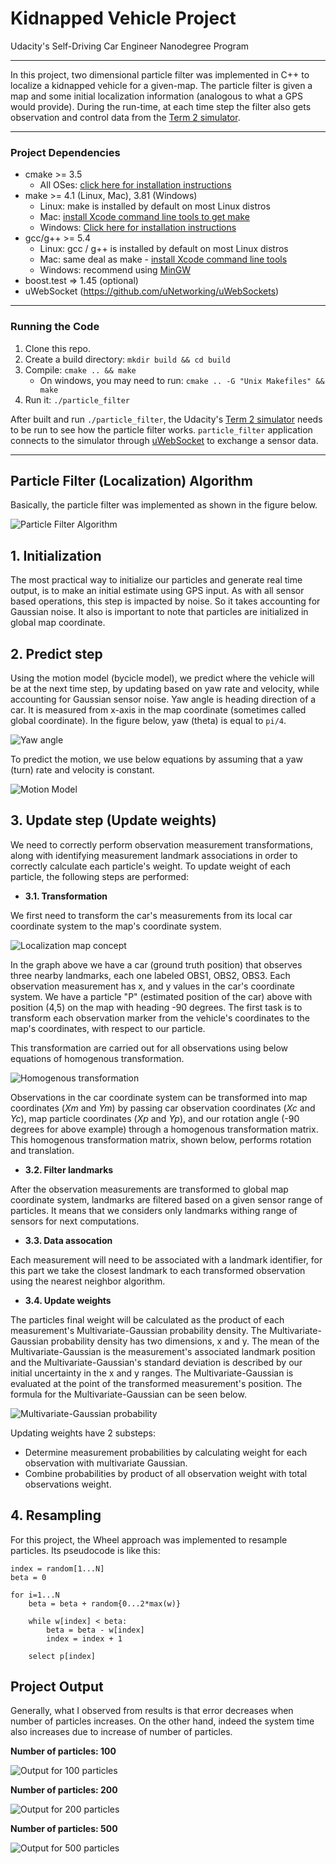 # Kidnapped Vehicle Project

Udacity's Self-Driving Car Engineer Nanodegree Program

---
In this project, two dimensional particle filter was implemented in C++ to localize a kidnapped vehicle for a given-map. 
The particle filter is given a map and some initial localization information (analogous to what a GPS would provide). 
During the run-time, at each time step the filter also gets observation and control data from the [Term 2 simulator](https://github.com/udacity/self-driving-car-sim/releases).

---
### Project Dependencies

* cmake >= 3.5
  * All OSes: [click here for installation instructions](https://cmake.org/install/)
* make >= 4.1 (Linux, Mac), 3.81 (Windows)
  * Linux: make is installed by default on most Linux distros
  * Mac: [install Xcode command line tools to get make](https://developer.apple.com/xcode/features/)
  * Windows: [Click here for installation instructions](http://gnuwin32.sourceforge.net/packages/make.htm)
* gcc/g++ >= 5.4
  * Linux: gcc / g++ is installed by default on most Linux distros
  * Mac: same deal as make - [install Xcode command line tools](https://developer.apple.com/xcode/features/)
  * Windows: recommend using [MinGW](http://www.mingw.org/)
* boost.test => 1.45 (optional)
* uWebSocket (https://github.com/uNetworking/uWebSockets)

---
### Running the Code

1. Clone this repo.
2. Create a build directory: `mkdir build && cd build`
3. Compile: `cmake .. && make` 
   * On windows, you may need to run: `cmake .. -G "Unix Makefiles" && make`
4. Run it: `./particle_filter `

After built and run `./particle_filter`, the Udacity's [Term 2 simulator](https://github.com/udacity/self-driving-car-sim/releases) needs to be run to see how the particle filter works. 
`particle_filter` application connects to the simulator through [uWebSocket](https://github.com/uNetworking/uWebSockets) to exchange a sensor data.

---
## Particle Filter (Localization) Algorithm

Basically, the particle filter was implemented as shown in the figure below.

<img src="pics/particle_filter_algorithm.jpg" alt="Particle Filter Algorithm" />

## 1. Initialization

The most practical way to initialize our particles and generate real time output, is to make an initial estimate using GPS input. As with all sensor based operations, this step is impacted by noise.
So it takes accounting for Gaussian noise. It also is important to note that particles are initialized in global map coordinate.

## 2. Predict step
Using the motion model (bycicle model), we predict where the vehicle will be at the next time step, by updating based on yaw rate and velocity, while accounting for Gaussian sensor noise.
Yaw angle is heading direction of a car. It is measured from x-axis in the map coordinate (sometimes called global coordinate). In the figure below, yaw (theta) is equal to `pi/4`.

<img src="pics/yaw_angle.jpg" alt="Yaw angle"/>

To predict the motion, we use below equations by assuming that a yaw (turn) rate and velocity is constant.

<img src="pics/motion_model.jpg" alt="Motion Model" />

## 3. Update step (Update weights)
We need to correctly perform observation measurement transformations, along with identifying measurement landmark associations in order to correctly calculate each particle's weight.
To update weight of each particle, the following steps are performed:

* __3.1. Transformation__ 

We first need to transform the car's measurements from its local car coordinate system to the map's coordinate system.

<img src="pics/localization-map-concept.png" alt="Localization map concept" />

In the graph above we have a car (ground truth position) that observes three nearby landmarks, each one labeled OBS1, OBS2, OBS3. 
Each observation measurement has x, and y values in the car's coordinate system. We have a particle "P" (estimated position of the car) above with position (4,5) on the map with heading -90 degrees. 
The first task is to transform each observation marker from the vehicle's coordinates to the map's coordinates, with respect to our particle.

This transformation are carried out for all observations using below equations of homogenous transformation.

<img src="pics/homogenous_transformation.jpg" alt="Homogenous transformation" />

Observations in the car coordinate system can be transformed into map coordinates (*Xm* and *Ym*) by passing car observation coordinates (*Xc* and *Yc*), map particle coordinates (*Xp* and *Yp*), 
and our rotation angle (-90 degrees for above example) through a homogenous transformation matrix. This homogenous transformation matrix, shown below, performs rotation and translation.

* __3.2. Filter landmarks__

After the observation measurements are transformed to global map coordinate system, landmarks are filtered based on a given sensor range of particles. It means that we considers only landmarks withing range of sensors for next computations.

* __3.3. Data assocation__

Each measurement will need to be associated with a landmark identifier, for this part we take the closest landmark to each transformed observation using the nearest neighbor algorithm.

* __3.4. Update weights__

The particles final weight will be calculated as the product of each measurement's Multivariate-Gaussian probability density.
The Multivariate-Gaussian probability density has two dimensions, x and y. 
The mean of the Multivariate-Gaussian is the measurement's associated landmark position and the Multivariate-Gaussian's standard deviation is described by our initial uncertainty in the x and y ranges. 
The Multivariate-Gaussian is evaluated at the point of the transformed measurement's position. The formula for the Multivariate-Gaussian can be seen below.

<img src="pics/multivariate-gaussian.jpg" alt="Multivariate-Gaussian probability" />

Updating weights have 2 substeps: 
* Determine measurement probabilities by calculating weight for each observation with multivariate Gaussian.
* Combine probabilities by product of all observation weight with total observations weight.

## 4. Resampling

For this project, the Wheel approach was implemented to resample particles. Its pseudocode is like this:

```
index = random[1...N]
beta = 0

for i=1...N
	beta = beta + random{0...2*max(w)}
	
	while w[index] < beta:
		beta = beta - w[index]
		index = index + 1

	select p[index]
```

## Project Output

Generally, what I observed from results is that error decreases when number of particles increases. On the other hand, indeed the system time also increases due to increase of number of particles.

__Number of particles: 100__

<img src="pics/output_1.jpg" alt="Output for 100 particles" />

__Number of particles: 200__

<img src="pics/output_2.jpg" alt="Output for 200 particles" />

__Number of particles: 500__

<img src="pics/output_3.jpg" alt="Output for 500 particles" />
